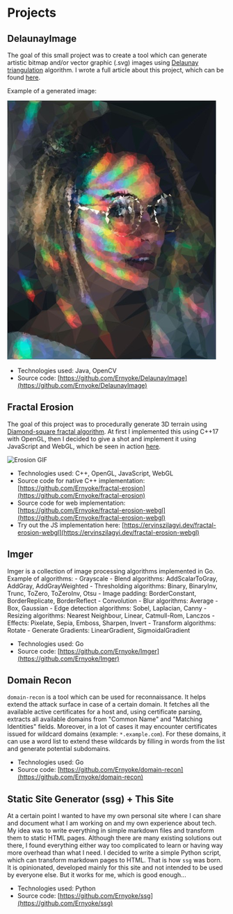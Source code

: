 # Projects

## DelaunayImage

The goal of this small project was to create a tool which can generate artistic bitmap and/or vector graphic (.svg) images using [Delaunay triangulation](https://en.wikipedia.org/wiki/Delaunay_triangulation) algorithm. I wrote a full article about this project, which can be found [here](https://ervinszilagyi.dev/articles/generate-low-poly-images-using-del-triangulation.html).

Example of a generated image:

![Triangulated output image](images/delaunay.jpg)

- Technologies used: Java, OpenCV
- Source code: [https://github.com/Ernyoke/DelaunayImage](https://github.com/Ernyoke/DelaunayImage)

## Fractal Erosion

The goal of this project was to procedurally generate 3D terrain using [Diamond-square fractal algorithm](https://en.wikipedia.org/wiki/Diamond-square_algorithm). At first I implemented this using C++17 with OpenGL, then I decided to give a shot and implement it using JavaScript and WebGL, which be seen in action [here](https://ervinszilagyi.dev/fractal-erosion-webgl).

![Erosion GIF](images/erosion_resized.gif)

- Technologies used: C++, OpenGL, JavaScript, WebGL
- Source code for native C++ implementation: [https://github.com/Ernyoke/fractal-erosion](https://github.com/Ernyoke/fractal-erosion)
- Source code for web implementation: [https://github.com/Ernyoke/fractal-erosion-webgl](https://github.com/Ernyoke/fractal-erosion-webgl)
- Try out the JS implementation here: [https://ervinszilagyi.dev/fractal-erosion-webgl](https://ervinszilagyi.dev/fractal-erosion-webgl)

## Imger

Imger is a collection of image processing algorithms implemented in Go. Example of algorithms:
    - Grayscale
    - Blend algorithms: AddScalarToGray, AddGray, AddGrayWeighted
    - Thresholding algorithms: Binary, BinaryInv, Trunc, ToZero, ToZeroInv, Otsu
    - Image padding: BorderConstant, BorderReplicate, BorderReflect
    - Convolution
    - Blur algorithms: Average - Box, Gaussian
    - Edge detection algorithms: Sobel, Laplacian, Canny
    - Resizing algorithms: Nearest Neighbour, Linear, Catmull-Rom, Lanczos
    - Effects: Pixelate, Sepia, Emboss, Sharpen, Invert
    - Transform algorithms: Rotate
    - Generate Gradients: LinearGradient, SigmoidalGradient

- Technologies used: Go
- Source code: [https://github.com/Ernyoke/Imger](https://github.com/Ernyoke/Imger)

## Domain Recon

`domain-recon` is a tool which can be used for reconnaissance. It helps extend the attack surface in case of a certain domain. It fetches all the available active certificates for a host and, using certificate parsing, extracts all available domains from "Common Name" and "Matching Identities" fields. Moreover, in a lot of cases it may encounter certificates issued for wildcard domains (example: `*.example.com`). For these domains, it can use a word list to extend these wildcards by filling in words from the list and generate potential subdomains.

- Technologies used: Go
- Source code: [https://github.com/Ernyoke/domain-recon](https://github.com/Ernyoke/domain-recon)

## Static Site Generator (ssg) + This Site

At a certain point I wanted to have my own personal site where I can share and document what I am working on and my own experience about tech. My idea was to write everything in simple markdown files and transform them to static HTML pages. Although there are many existing solutions out there, I found everything either way too complicated to learn or having way more overhead than what I need. I decided to write a simple Python script, which can transform markdown pages to HTML. That is how `ssg` was born. It is opinionated, developed mainly for this site and not intended to be used by everyone else. But it works for me, which is good enough...

- Technologies used: Python
- Source code: [https://github.com/Ernyoke/ssg](https://github.com/Ernyoke/ssg)